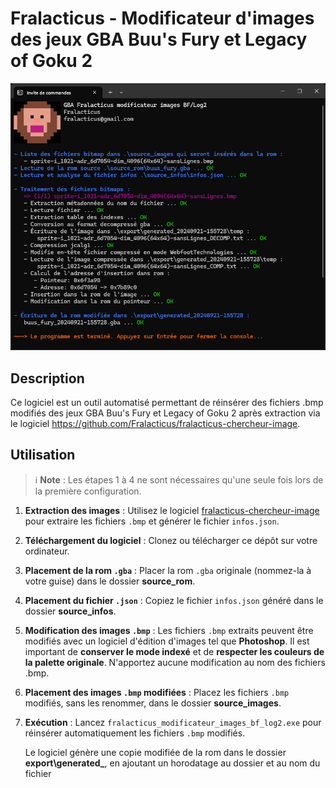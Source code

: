 # Fralacticus - Modificateur d'images des jeux GBA Buu's Fury et Legacy of Goku 2

![image-20240921160109612](assets_README/image-20240921160109612.png)

## Description

Ce logiciel est un outil automatisé permettant de réinsérer des fichiers .bmp modifiés des jeux GBA Buu's Fury et Legacy of Goku 2 après extraction via le logiciel https://github.com/Fralacticus/fralacticus-chercheur-image. 

## Utilisation

> ℹ️ **Note** : Les étapes 1 à 4 ne sont nécessaires qu'une seule fois lors de la première configuration.

1. **Extraction des images** : Utilisez le logiciel [fralacticus-chercheur-image](https://github.com/Fralacticus/fralacticus-chercheur-image) pour extraire les fichiers `.bmp` et générer le fichier `infos.json`. 

2. **Téléchargement du logiciel** : Clonez ou télécharger ce dépôt sur votre ordinateur.

3. **Placement de la rom `.gba`** : Placer la rom `.gba`  originale (nommez-la à votre guise) dans le dossier **source_rom**. 

4. **Placement du fichier `.json`** : Copiez le fichier `infos.json` généré dans le dossier **source_infos**.

5. **Modification des images `.bmp`** : Les fichiers `.bmp` extraits peuvent être modifiés avec un logiciel d'édition d'images tel que **Photoshop**. Il est important de **conserver le mode indexé** et de **respecter les couleurs de la palette originale**. N'apportez aucune modification au nom des fichiers .bmp.

6. **Placement des images `.bmp` modifiées** : Placez les fichiers `.bmp` modifiés, sans les renommer, dans le dossier **source_images**.

7. **Exécution** : Lancez `fralacticus_modificateur_images_bf_log2.exe` pour réinsérer automatiquement les fichiers `.bmp` modifiés.

   Le logiciel génère une copie modifiée de la rom dans le dossier **export\generated_**, en ajoutant un horodatage au dossier et au nom du fichier

